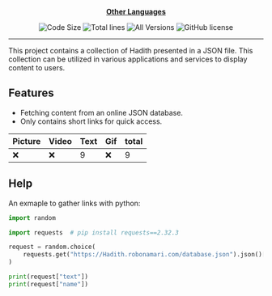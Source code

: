 <div align="center">

[**Other Languages**](.github/README/)
</div>

<p align="center">
    <img src="https://img.shields.io/github/languages/code-size/robonamari/Hadith?style=flat" alt="Code Size">
    <img src="https://tokei.rs/b1/github/robonamari/Hadith?style=flat" alt="Total lines">
    <img src="https://img.shields.io/badge/all%20languages-all%20Versions-blue" alt="All Versions">
    <img src="https://img.shields.io/github/license/robonamari/Hadith" alt="GitHub license">
</p>

---

This project contains a collection of Hadith presented in a JSON file. This collection can be utilized in various applications and services to display content to users.

## Features
- Fetching content from an online JSON database.
- Only contains short links for quick access.

| Picture | Video | Text | Gif | total |
| ------- | ----- | ---- | --- | ----- |
| :x:     | :x:   | 9    | :x: | 9     |

## Help
An exmaple to gather links with python:
```python
import random

import requests  # pip install requests==2.32.3

request = random.choice(
    requests.get("https://Hadith.robonamari.com/database.json").json()["texts"]
)

print(request["text"])
print(request["name"])
```
